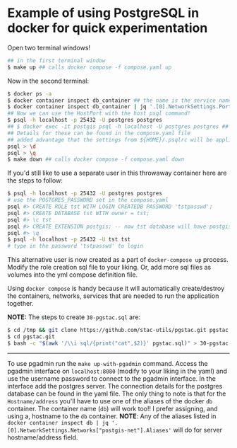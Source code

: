 # Example of using PostgreSQL in docker for quick experimentation

Open two terminal windows!

```bash
## in the first terminal window
$ make up ## calls docker compose -f compose.yaml up
```

Now in the second terminal:

```bash
$ docker ps -a
$ docker container inspect db_container ## the name is the service name in compose.yaml!
$ docker container inspect db_container | jq '.[0].NetworkSettings.Ports'
## Now we can use the HostPort with the host psql command!
$ psql -h localhost -p 25432 -U postgres postgres 
## $ docker exec -it postgis psql -h localhost -U postgres postgres ## If you don't have psql locally installed!
## Details for these can be found in the compose.yaml file
## added advantage that the settings from ${HOME}/.psqlrc will be applied to this exploratory db!!
psql > \d
psql > \q
$ make down ## calls docker compose -f compose.yaml down
```

If you'd still like to use a separate user in this throwaway container here are the steps to follow:

```bash
$ psql -h localhost -p 25432 -U postgres postgres
# use the POSTGRES_PASSWORD set in the compose.yaml
psql #> CREATE ROLE tst WITH LOGIN CREATEDB PASSWORD 'tstpasswd';
psql #> CREATE DATABASE tst WITH owner = tst;
psql #> \c tst
psql #> CREATE EXTENSION postgis; -- now tst database will have postgis enabled database too!
psql #> \q
$ psql -h localhost -p 25432 -U tst tst
# type in the password 'tstpasswd' to login
```

This alternative user is now created as a part of `docker-compose up` process. Modify the role creation sql file to your liking. Or, add more sql files as volumes into the yml compose definition file.

Using `docker compose` is handy because it will automatically create/destroy the containers, networks, services that are needed to run the application together.

**NOTE:** The steps to create `30-pgstac.sql` are:

```bash
$ cd /tmp && git clone https://github.com/stac-utils/pgstac.git pgstac.git 
$ cd pgstac.git 
$ bash -c "$(awk '/\\i sql/{print("cat",$2)}' pgstac.sql)" > 30-pgstac.sql
```
---

To use pgadmin run the `make up-with-pgadmin` command. Access the pgadmin interface on `localhost:8080` (modify to your liking in the yaml) and use the username password to connect to the pgadmin interface. In the interface add the postgres server. The connection details for the postgres database can be found in the yaml file. The only thing to note is that for the `Hostname/address` you'll have to use one of the aliases of the docker `db` container. The container name (`db`) will work too!! I prefer assigning, and using a, hostname to the `db` container. **NOTE**: Any of the aliases listed in `docker container inspect db | jq '.[0].NetworkSettings.Networks["postgis-net"].Aliases'` will do for server hostname/address field.
